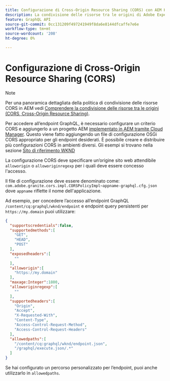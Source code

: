 ```yaml
---
title: Configurazione di Cross-Origin Resource Sharing (CORS) con AEM Headless
description: La condivisione delle risorse tra le origini di Adobe Experience Manager (Cross-Origin Resource Sharing, CORS) consente alle applicazioni web headless di effettuare chiamate a AEM lato client. È necessaria una configurazione CORS per abilitare l’accesso all’endpoint GraphQL.
feature: GraphQL API
source-git-commit: 0cc131209f497241949f8da6e8144dfcaffe7e6e
workflow-type: tm+mt
source-wordcount: '208'
ht-degree: 0%

---
```



# Configurazione di Cross-Origin Resource Sharing (CORS)

>[!NOTE]
>
>Per una panoramica dettagliata della politica di condivisione delle risorse CORS in AEM vedi [Comprendere la condivisione delle risorse tra le origini (CORS, Cross-Origin Resource Sharing)](https://experienceleague.adobe.com/docs/experience-manager-learn/foundation/security/understand-cross-origin-resource-sharing.html#understand-cross-origin-resource-sharing-(cors)).

Per accedere all’endpoint GraphQL, è necessario configurare un criterio CORS e aggiungerlo a un progetto AEM [implementato in AEM tramite Cloud Manager](/help/implementing/cloud-manager/deploy-code.md). Questo viene fatto aggiungendo un file di configurazione OSGi CORS appropriato per gli endpoint desiderati. È possibile creare e distribuire più configurazioni CORS in ambienti diversi. Gli esempi si trovano nella sezione [Sito di riferimento WKND](https://github.com/adobe/aem-guides-wknd/tree/master/ui.config/src/main/content/jcr_root/apps/wknd/osgiconfig)

La configurazione CORS deve specificare un’origine sito web attendibile `alloworigin` o `alloworiginregexp` per i quali deve essere concesso l&#39;accesso.

Il file di configurazione deve essere denominato come: `com.adobe.granite.cors.impl.CORSPolicyImpl~appname-graphql.cfg.json` dove `appname` riflette il nome dell&#39;applicazione.

Ad esempio, per concedere l’accesso all’endpoint GraphQL `/content/cq:graphql/wknd/endpoint` e endpoint query persistenti per `https://my.domain` puoi utilizzare:

```json
{
  "supportscredentials":false,
  "supportedmethods":[
    "GET",
    "HEAD",
    "POST"
  ],
  "exposedheaders":[
    ""
  ],
  "alloworigin":[
    "https://my.domain"
  ],
  "maxage:Integer":1800,
  "alloworiginregexp":[
    ""
  ],
  "supportedheaders":[
    "Origin",
    "Accept",
    "X-Requested-With",
    "Content-Type",
    "Access-Control-Request-Method",
    "Access-Control-Request-Headers"
  ],
  "allowedpaths":[
    "/content/cq:graphql/wknd/endpoint.json",
    "/graphql/execute.json/.*"
  ]
}
```

Se hai configurato un percorso personalizzato per l’endpoint, puoi anche utilizzarlo in `allowedpaths`.



